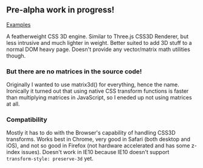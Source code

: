 ## Pre-alpha work in progress!

[Examples](http://sketch.evanyou.me/matrix/examples/)

A featherweight CSS 3D engine. Similar to Three.js CSS3D Renderer, but less intrusive and much lighter in weight. Better suited to add 3D stuff to a normal DOM heavy page. Doesn't provide any vector/matrix math utilities though.

### But there are no matrices in the source code!

Originally I wanted to use matrix3d() for everything, hence the name. Ironically it turned out that using native CSS transform functions is faster than multiplying matrices in JavaScript, so I eneded up not using matrices at all.

### Compatibility

Mostly it has to do with the Browser's capability of handling CSS3D transforms. Works best in Chrome, very good in Safari (both desktop and iOS), and not so good in Firefox (not hardware accelerated and has some z-index issues). Doesn't work in IE10 because IE10 doesn't support `transform-style: preserve-3d` yet.